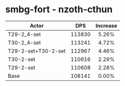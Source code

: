 # smbg-fort - nzoth-cthun
| Actor | DPS | Increase |
|---|:---:|:---:|
|T29-2_4-set|113830|5.26%|
|T30-2_4-set|113241|4.72%|
|T29-2-set+T30-2-set|112967|4.46%|
|T30-2-set|110616|2.29%|
|T29-2-set|110608|2.28%|
|Base|108141|0.00%|

